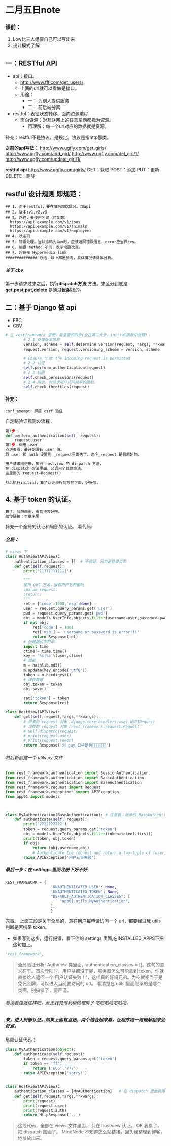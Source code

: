 # 二月五日note

### 课前：
  1. Low比三人组要自己可以写出来
  2. 设计模式了解
  

## 一：RESTful API
  - api：接口。
    - http://www.fff.com/get_users/
    - 上面的url就可以看做是接口。
    - 用途：
      - 一： 为别人提供服务
      - 二： 前后端分离
  - restful：表征状态转移、面向资源编程
    - 面向资源：对互联网上的任意东西都视为资源。
      - 再理解：每一个url对应的数据就是资源。

补充：restful不是协议，是规定。协议是指http那类。

**之前的api写法：**
http://www.ugfly.com/get_girls/
				http://www.ugfly.com/add_girl/
				http://www.ugfly.com/del_girl/1/
				http://www.ugfly.com/update_girl/1/

**restful api**
http://www.ugfly.com/girls/
GET：获取
POST：添加
PUT：更新
DELETE：删除
## restful 设计规则 即规范：
```
## 1. 对于restful，要在域名加以区分。加api
## 2. 版本:v1,v2,v3
## 3. 路径，要使用名词（可复数）
  https://api.example.com/v1/zoos
  https://api.example.com/v1/animals
  https://api.example.com/v1/employees
## 4. 状态码
## 5. 错误处理。当状态码为4xx时，应该返回错误信息，error应当做key。
## 6. 根据 method 不同，表示增删改查。
## 7. 超链接 Hypermedia link
############## 总结：以上都是参考，具体情况请具体分析。
```

##### **关于 cbv**

  第一步请求过来之后，执行**dispatch方法** 方法。来区分到底是 **get,post,put,delete** 是通过**反射**找的。


## 二：基于 Django 做 api
  - FBC
  - CBV
```python
# 在 restframework 里面，最重要的四步(全在第二大步，initial函数中处理)：
        # 2.1 处理版本信息
        version, scheme = self.determine_version(request, *args, **kwargs)
        request.version, request.versioning_scheme = version, scheme

        # Ensure that the incoming request is permitted
        # 2.2 认证
        self.perform_authentication(request)
        # 2.3 权限
        self.check_permissions(request)
        # 2.4 限流，对请求用户访问频率的限制。
        self.check_throttles(request)
```

#### 补充：
```
csrf_exempt：屏蔽 csrf 验证
```

自定制验证规则の流程：
```python
第1步：
def perform_authentication(self, request):
    request.user
第2步：调用 user
点进去看，最开始没有 user 值。
将 user 和 auth 设置到 _request里面去了。这个_request 是最原始的。

```
```python
用户请求刚进来，执行 hostview 的 dispatch 方法，
在 dispatch 方法里面，又调用了其他方法。
这里面的 request=Request()

然后执行initial，算了认证流程我写在下面，好好写。
```

## 4. 基于 token 的认证。
```python
算了，我想画图，看我博客好吧。
给你链接：本章末尾
```


补充一个全局的认证和局部的认证。
看代码:
##### 全局：
```python
# views 下
class AuthView(APIView):
    authentication_classes = []  # 不验证，因为是登录页面
    def get(self,request):
        print('111111111111')

        """
        使用 get 方法，接收用户名和密码
        :param request:
        :return:
        """
        ret = {'code':1000,'msg':None}
        user = request.query_params.get('user')
        pwd = request.query_params.get('pwd')
        obj = models.UserInfo.objects.filter(username=user,password=pwd).first()
        if not obj:
            ret['code'] = 1001
            ret['msg'] = 'username or password is error!!!'
            return Response(ret)
        # 创建随机字符串
        import time
        ctime = time.time()
        key = '%s|%s'%(user,ctime)
        # 加密
        m = hashlib.md5()
        m.update(key.encode('utf8'))
        token = m.hexdigest()
        # 保存数据
        obj.token = token
        obj.save()

        ret['token'] = token
        return Response(ret)

class HostView(APIView):
    def get(self,request,*args,**kwargs):
        # 原来的 request 对象：django.core.handlers.wsgi.WSGIRequest
        # 现在的 request 对象：rest_framework.request.Request
        # self.dispatch(request)
        # print(request.user)
        # print(request.token)
        return Response('刘 gay 日华是狗🐶🐶🐶🐶🐶🐶')
```
###### 然后新创建一个 utils.py 文件
```python
from rest_framework.authentication import SessionAuthentication
from rest_framework.authentication import BasicAuthentication
from rest_framework.authentication import BaseAuthentication
from rest_framework.request import Request
from rest_framework.exceptions import APIException
from app01 import models



class MyAuthentication(BaseAuthentication): # 注意看：继承的 BaseAuthentication
    def authenticate(self, request):
        print('2222222222')
        token = request.query_params.get('token')
        obj = models.UserInfo.objects.filter(token=token).first()
        print(token, obj.token)
        if obj:
            return (obj.username,obj)
            # Authenticate the request and return a two-tuple of (user, token).
        raise APIException('用户认证失败')

```
##### 最后一步：在 settings 里面注册下好不好
```python
REST_FRAMEWORK = {
                    'UNAUTHENTICATED_USER': None,
                    'UNAUTHENTICATED_TOKEN': None,
                    "DEFAULT_AUTHENTICATION_CLASSES": [
                        "app01.utils.MyAuthentication",
                    ],
					}
```
完事。 上面三段是关于全局的，意在用户每申请访问一个 url，都要经过我 utils 判断是否携带 token。
  - 如果写到这步，运行报错，看下你的 settings 里面,在INSTALLED_APPS下把这句加上。
```python
'rest_framework',
```
> 全局验证分析:
> AuthView 类里面，authentication_classes = []。这句的意义在于。首次登陆时，用户啥都没干呢，服务器怎么可能拿到 token，你就直接给人返回一个'用户认证失败！'，这样真的好吗兄弟。为空就相当于是免死金牌，可以进入当前要访问的 url。
> 看清楚在 utils 里面继承的是哪个类啊，别搞错了，要严谨。

###### 看没看懂就这样吧，反正我觉得我稍微理解了 哈哈哈哈哈哈哈。

##### 来，进入局部认证。如果上面有点迷，两个结合起来看，让程序跑一跑理解起来会好点。


局部认证代码：
```python
class MyAuthentication(object):
    def authenticate(self,request):
        token = request.query_params.get('token')
        if token == 'ff':
            return ('666','777')
        raise APIException('sorry!')


class Hostview(APIView):
    authentication_classes = [MyAuthentication]   # 在 dispatch 里面调用
    def get(self,request,*args,**kwargs):
        print(request)
        print(request.user)
        print(request.auth)
        return HttpResponse('..')
```
> 这段代码，全部在 views 文件里面，
> 只在 hostview 认证。
> OK  我累了，把 dispatch 图画了。
> MindNode 不知道怎么贴链接。回头我整理到博客，地址放出来。
> 
